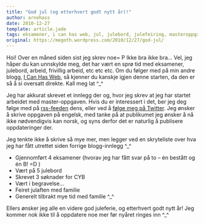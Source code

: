 ```yaml
---
title: "God jul (og etterhvert godt nytt år)!"
author: arnehass
date: 2010-12-27
template: article.jade
tags: eksamener, i can has web, jul, julebord, julefeiring, masteroppgave, twitter
original: https://megoth.wordpress.com/2010/12/27/god-jul/
---
```


<p>Hoi! Over en måned siden sist jeg skrev noe= P Ikke bra ikke bra… Vel, jeg håper du kan unnskylde meg, det har vært en sprø tid med eksamener, julebord, arbeid, frivillig arbeid, etc etc etc. Om du følger med på min andre blogg, <a href="http://icanhasweb.wordpress.com/">I Can Has Web</a>, så kjenner du kanskje igjen denne starten, da den er så å si oversatt direkte. Kall meg lat ^_^</p>
<span class="more"></span>
<p>Jeg har akkurat skrevet et innlegg der og, hvor jeg skrev at jeg har startet arbeidet med&nbsp;master-oppgaven. Hvis du er interessert i det, ber jeg deg følge med på <a href="http://icanhasweb.wordpress.com/feed/">rss-feeden</a> dens, eller ved å <a href="http://twitter.com/megoth">følge meg på Twitter</a>. Jeg ønsker å skrive oppgaven på engelsk, med tanke på at&nbsp;publikumet&nbsp;jeg ønsker å nå ikke nødvendigvis kan norsk, og syns derfor det er naturlig å publisere oppdateringer der.</p>
<p>Jeg tenkte ikke å skrive så mye mer, men legger ved en skryteliste over hva jeg har fått utrettet siden forrige blogg-innlegg ^_^</p>
<ul>
<li>Gjennomført 4 eksamener (hvorav jeg har fått svar på to – én bestått og én B! =D )</li>
<li>Vært på 5 julebord</li>
<li>Skrevet 3 søknader for CYB</li>
<li>Vært i begravelse…</li>
<li>Feiret julaften med familie</li>
<li>Generelt tilbrakt mye tid med familie ^_^</li>
</ul>
<p>Ellers ønsker jeg alle en videre god juleferie, og etterhvert godt nytt år! Jeg kommer nok ikke til å oppdatere noe mer før nyåret ringes inn ^_^</p>
